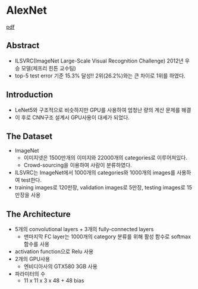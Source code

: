 # AlexNet
[pdf](http://papers.nips.cc/paper/4824-imagenet-classification-with-deep-convolutional-neural-networks.pdf)
## Abstract
- ILSVRC(ImageNet Large-Scale Visual Recognition Challenge) 2012년 우승 모델(제프리 힌튼 교수팀)
- top-5 test error 기준 15.3% 달성!! 2위(26.2%)와는 큰 차이로 1위를 하였다.

## Introduction
- LeNet5와 구조적으로 비슷하지만 GPU를 사용하여 엄청난 량의 계산 문제를 해결 
- 이 후로 CNN구조 설계시 GPU사용이 대세가 되었다.

## The Dataset
- ImageNet
    - 이미지넷은 1500만개의 이미지와 22000개의 categories로 이루어져있다.
    - Crowd-sourcing을 이용하여 사람이 분류하였다.
- ILSVRC는 ImageNet에서 1000개의 categories와 1000개의 images를 사용하여 test한다.
- training images로 120만장, validation images로 5만장, testing images로 15만장을 사용

## The Architecture
- 5개의 convolutional layers + 3개의 fully-connected layers
    - 맨마지막 FC layer는 1000개의 category 분류를 위해 활성 함수로 softmax 함수를 사용
- activation function으로 Relu 사용
- 2개의 GPU사용
    - 엔비디아사의 GTX580 3GB 사용
- 파라미터의 수
    - 11 x 11 x 3 x 48 +  48 bias

